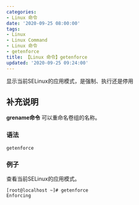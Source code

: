 ```yaml
---
categories:
- Linux 命令
date: '2020-09-25 08:00:00'
tags:
- Linux
- Linux Command
- Linux 命令
- getenforce
title: 【Linux 命令】getenforce
updated: '2020-09-25 09:24:00'
---
```


显示当前SELinux的应用模式，是强制、执行还是停用

## 补充说明

**grename命令** 可以重命名卷组的名称。

###  语法

```shell
getenforce
```

### 例子

查看当前SELinux的应用模式。

```shell
[root@localhost ~]# getenforce
Enforcing
```

<!-- Linux命令行搜索引擎：https://jaywcjlove.github.io/linux-command/ -->
